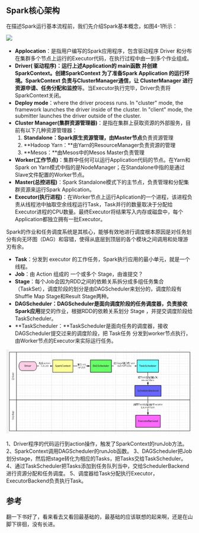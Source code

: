 ## Spark核心架构

在描述Spark运行基本流程前，我们先介绍Spark基本概念，如图4-1所示：

![](http://spark.apache.org/docs/latest/img/cluster-overview.png)

- **Applocation**：是指用户编写的Spark应用程序，包含驱动程序 Driver 和分布在集群多个节点上运行的Executor代码，在执行过程中由一到多个作业组成。
- **Driver( 驱动程序)：**运行上述Application的 main函数 并创建SparkContext。创建SparkContext 为了准备Spark Application 的运行环境。SparkContext 负责与ClusterManager通信，让 ClusterManager 进行**资源申请、任务分配和监控**等。当Executor执行完毕，Driver负责将SparkContext关闭。
- **Deploy mode**：where the driver process runs. In "cluster" mode, the framework launches the driver inside of the cluster. In "client" mode, the submitter launches the driver outside of the cluster.
- **Cluster Manager(集群资源管理器)**：是指在集群上获取资源的外部服务，目前有以下几种资源管理器：
	1. **Standalone：**Spark原生资源管理，由**Master节点**负责资源管理
	2. **Hadoop Yarn：**由Yarn的ResourceManager负责资源的管理
	3. **Mesos：**由Mesos中的Mesos Master负责管理
- **Worker(工作节点)**：集群中任何可以运行Application代码的节点。在Yarn和Spark on Yarn模式中指的是NodeManager；在Standalone中指的是通过Slave文件配置的Worker节点。
- **Master(总控进程)**：Spark Standalone模式下的主节点，负责管理和分配集群资源来运行Spark Application。
- **Executor(执行进程)**：在Worker节点上运行Aplication的一个进程，该进程负责从线程池中抽取空余线程运行Task，Task并行的数量取决于分配给Executor进程的CPU数量。最终Executor将结果写入内存或磁盘中，每个Application都独立拥有一批Executor。

Spark的作业和任务调度系统是其核心，能够有效地进行调度根本原因是对任务划分有向无环图（DAG）和容错，使得从底层到顶层的各个模块之间调用和处理游刃有余。

- **Task**：分发到 executor 的工作任务，Spark执行应用的最小单元，就是一个线程。
- **Job**：由 Action 组成的 一个或多个 Stage，由谁提交？
- **Stage**：每个Job会因为RDD之间的依赖关系拆分成多组任务集合（TaskSet），调度阶段的划分是由DAGScheduler来划分的，调度阶段有Shuffle Map Stage和Result Stage两种。
- **DAGScheduler：**DAGScheduler是面向调度阶段的任务调度器，负责接收**Spark应用**提交的作业，根据RDD的依赖关系划分 Stage ，并提交调度阶段给TaskScheduler。
- **TaskScheduler：**TaskScheduler是面向任务的调度器，接收DAGScheduler提交过来的调度阶段，把 Task任务 分发到worker节点执行，由Worker节点的Executor来实际运行任务。

![](https://raw.githubusercontent.com/janehzhang/mypic/master/2020/03spark-submit.png)

1、Driver程序的代码运行到action操作，触发了SparkContext的runJob方法。
2、SparkContext调用DAGScheduler的runJob函数。
3、DAGScheduler把Job划分stage，然后把stage转化为相应的Tasks，把Tasks交给TaskScheduler。
4、通过TaskScheduler把Tasks添加到任务队列当中，交给SchedulerBackend进行资源分配和任务调度。
5、调度器给Task分配执行Executor，ExecutorBackend负责执行Task。



## 参考

翻一下书好了，看来看去又看回最基础的，最基础的应该联想的起来啊，还是在山脚下徘徊，没有长进。
